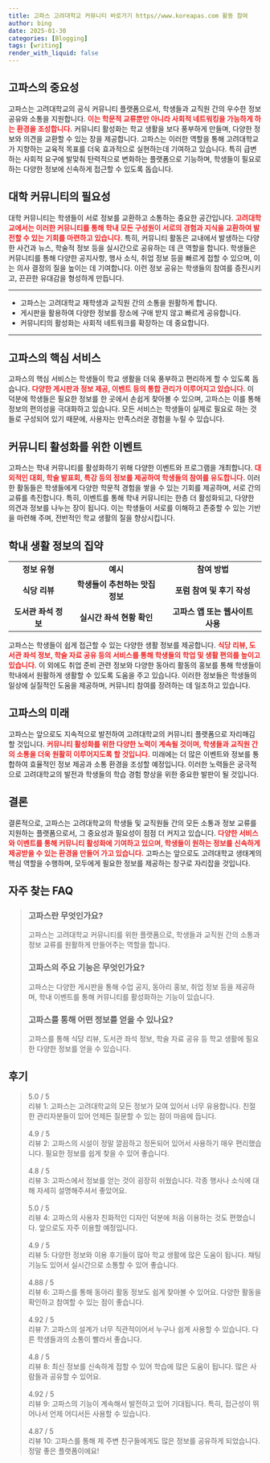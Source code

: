 ```yaml
---
title: 고파스 고려대학교 커뮤니티 바로가기 https//www.koreapas.com 활동 참여
author: bing
date: 2025-01-30
categories: [Blogging]
tags: [writing]
render_with_liquid: false
---
```



<h2 id='고파스의중요성'>고파스의 중요성</h2>

<p>고파스는 고려대학교의 공식 커뮤니티 플랫폼으로서, 학생들과 교직원 간의 우수한 정보 공유와 소통을 지원합니다. <b><span style="color: #ee2323;">이는 학문적 교류뿐만 아니라 사회적 네트워킹을 가능하게 하는 환경을 조성합니다.</span></b> 커뮤니티 활성화는 학교 생활을 보다 풍부하게 만들며, 다양한 정보와 의견을 교환할 수 있는 장을 제공합니다. 고파스는 이러한 역할을 통해 고려대학교가 지향하는 교육적 목표를 더욱 효과적으로 실현하는데 기여하고 있습니다. 특히 급변하는 사회적 요구에 발맞춰 탄력적으로 변화하는 플랫폼으로 기능하며, 학생들이 필요로 하는 다양한 정보에 신속하게 접근할 수 있도록 돕습니다.</p>

<h2 id='대학커뮤니티의필요성'>대학 커뮤니티의 필요성</h2>

<p>대학 커뮤니티는 학생들이 서로 정보를 교환하고 소통하는 중요한 공간입니다. <b><span style="color: #ee2323;">고려대학교에서는 이러한 커뮤니티를 통해 학내 모든 구성원이 서로의 경험과 지식을 교환하여 발전할 수 있는 기회를 마련하고 있습니다.</span></b> 특히, 커뮤니티 활동은 교내에서 발생하는 다양한 사건과 뉴스, 학술적 정보 등을 실시간으로 공유하는 데 큰 역할을 합니다. 학생들은 커뮤니티를 통해 다양한 공지사항, 행사 소식, 취업 정보 등을 빠르게 접할 수 있으며, 이는 의사 결정의 질을 높이는 데 기여합니다. 이런 정보 공유는 학생들의 참여를 증진시키고, 끈끈한 유대감을 형성하게 만듭니다.</p>

<hr />

<ul>
    <li>고파스는 고려대학교 재학생과 교직원 간의 소통을 원활하게 합니다.</li>
    <li>게시판을 활용하여 다양한 정보를 장소에 구애 받지 않고 빠르게 공유합니다.</li>
    <li>커뮤니티의 활성화는 사회적 네트워크를 확장하는 데 중요합니다.</li>
</ul>

<hr />

<h2 id='고파스의핵심서비스'>고파스의 핵심 서비스</h2>

<p>고파스의 핵심 서비스는 학생들이 학교 생활을 더욱 풍부하고 편리하게 할 수 있도록 돕습니다. <b><span style="color: #ee2323;">다양한 게시판과 정보 제공, 이벤트 등의 통합 관리가 이루어지고 있습니다.</span></b> 이 덕분에 학생들은 필요한 정보를 한 곳에서 손쉽게 찾아볼 수 있으며, 고파스는 이를 통해 정보의 편의성을 극대화하고 있습니다. 모든 서비스는 학생들이 실제로 필요로 하는 것들로 구성되어 있기 때문에, 사용자는 만족스러운 경험을 누릴 수 있습니다.</p>

<h2 id='커뮤니티활성화를위한이벤트'>커뮤니티 활성화를 위한 이벤트</h2>

<p>고파스는 학내 커뮤니티를 활성화하기 위해 다양한 이벤트와 프로그램을 개최합니다. <b><span style="color: #ee2323;">대외적인 대회, 학술 발표회, 특강 등의 정보를 제공하여 학생들의 참여를 유도합니다.</span></b> 이러한 활동들은 학생들에게 다양한 학문적 경험을 쌓을 수 있는 기회를 제공하며, 서로 간의 교류를 촉진합니다. 특히, 이벤트를 통해 학내 커뮤니티는 한층 더 활성화되고, 다양한 의견과 정보를 나누는 장이 됩니다. 이는 학생들이 서로를 이해하고 존중할 수 있는 기반을 마련해 주며, 전반적인 학교 생활의 질을 향상시킵니다.</p>

<h2 id='학내생활정보의집약'>학내 생활 정보의 집약</h2>

<table>
    <tr>
        <td style="text-align: center; height: 17px;"><b>정보 유형</b></td>
        <td style="text-align: center; height: 17px;"><b>예시</b></td>
        <td style="text-align: center; height: 17px;"><b>참여 방법</b></td>
    </tr>
    <tr>
        <td style="text-align: center; height: 17px;"><b>식당 리뷰</b></td>
        <td style="text-align: center; height: 17px;"><b>학생들이 추천하는 맛집 정보</b></td>
        <td style="text-align: center; height: 17px;"><b>포럼 참여 및 후기 작성</b></td>
    </tr>
    <tr>
        <td style="text-align: center; height: 17px;"><b>도서관 좌석 정보</b></td>
        <td style="text-align: center; height: 17px;"><b>실시간 좌석 현황 확인</b></td>
        <td style="text-align: center; height: 17px;"><b>고파스 앱 또는 웹사이트 사용</b></td>
    </tr>
</table>

<p>고파스는 학생들이 쉽게 접근할 수 있는 다양한 생활 정보를 제공합니다. <b><span style="color: #ee2323;">식당 리뷰, 도서관 좌석 정보, 학술 자료 공유 등의 서비스를 통해 학생들의 학업 및 생활 편의를 높이고 있습니다.</span></b> 이 외에도 취업 준비 관련 정보와 다양한 동아리 활동의 홍보를 통해 학생들이 학내에서 원활하게 생활할 수 있도록 도움을 주고 있습니다. 이러한 정보들은 학생들의 일상에 실질적인 도움을 제공하며, 커뮤니티 참여를 장려하는 데 일조하고 있습니다.</p>

<h2 id='고파스의미래'>고파스의 미래</h2>

<p>고파스는 앞으로도 지속적으로 발전하여 고려대학교의 커뮤니티 플랫폼으로 자리매김할 것입니다. <b><span style="color: #ee2323;">커뮤니티 활성화를 위한 다양한 노력이 계속될 것이며, 학생들과 교직원 간의 소통을 더욱 원활히 이루어지도록 할 것입니다.</span></b> 미래에는 더 많은 이벤트와 정보를 통합하여 효율적인 정보 제공과 소통 환경을 조성할 예정입니다. 이러한 노력들은 궁극적으로 고려대학교의 발전과 학생들의 학습 경험 향상을 위한 중요한 발판이 될 것입니다.</p>

<h2 id='결론'>결론</h2>

<p>결론적으로, 고파스는 고려대학교의 학생들 및 교직원들 간의 모든 소통과 정보 교류를 지원하는 플랫폼으로서, 그 중요성과 필요성이 점점 더 커지고 있습니다. <b><span style="color: #ee2323;">다양한 서비스와 이벤트를 통해 커뮤니티 활성화에 기여하고 있으며, 학생들이 원하는 정보를 신속하게 제공받을 수 있는 환경을 만들어 가고 있습니다.</span></b> 고파스는 앞으로도 고려대학교 생태계의 핵심 역할을 수행하며, 모두에게 필요한 정보를 제공하는 창구로 자리잡을 것입니다.</p>


<h2 id='자주_찾는_FAQ'>자주 찾는 FAQ</h2>
<div itemscope="" itemtype="https://schema.org/FAQPage"> 
<blockquote> 
<div itemscope="" itemprop="mainEntity" itemtype="https://schema.org/Question"> 
<h3 itemprop="name">고파스란 무엇인가요?</h3> 
<div itemscope="" itemprop="acceptedAnswer" itemtype="https://schema.org/Answer"> 
<span itemprop="text"> 
<p>고파스는 고려대학교 커뮤니티를 위한 플랫폼으로, 학생들과 교직원 간의 소통과 정보 교류를 원활하게 만들어주는 역할을 합니다.</p> 
</span> 
</div> 
</div> 
<div itemscope="" itemprop="mainEntity" itemtype="https://schema.org/Question"> 
<h3 itemprop="name">고파스의 주요 기능은 무엇인가요?</h3> 
<div itemscope="" itemprop="acceptedAnswer" itemtype="https://schema.org/Answer"> 
<span itemprop="text"> 
<p>고파스는 다양한 게시판을 통해 수업 공지, 동아리 홍보, 취업 정보 등을 제공하며, 학내 이벤트를 통해 커뮤니티를 활성화하는 기능이 있습니다.</p> 
</span> 
</div> 
</div> 
<div itemscope="" itemprop="mainEntity" itemtype="https://schema.org/Question"> 
<h3 itemprop="name">고파스를 통해 어떤 정보를 얻을 수 있나요?</h3> 
<div itemscope="" itemprop="acceptedAnswer" itemtype="https://schema.org/Answer"> 
<span itemprop="text"> 
<p>고파스를 통해 식당 리뷰, 도서관 좌석 정보, 학술 자료 공유 등 학교 생활에 필요한 다양한 정보를 얻을 수 있습니다.</p> 
</span> 
</div> 
</div> 
</blockquote> 
</div>
<h2 id='후기'>후기</h2>
<div itemscope itemtype="https://schema.org/Product">
  <blockquote>
  <div itemprop="review" itemscope itemtype="https://schema.org/Review">
      <div itemprop="reviewRating" itemscope itemtype="https://schema.org/Rating"> <span itemprop="ratingValue">5.0</span> / <span itemprop="bestRating">5</span> </div>
      <span itemprop="reviewBody">리뷰 1: 고파스는 고려대학교의 모든 정보가 모여 있어서 너무 유용합니다. 친절한 관리자분들이 있어 언제든 질문할 수 있는 점이 마음에 듭니다.</span>
  </div>
  <br>
  <div itemprop="review" itemscope itemtype="https://schema.org/Review">
      <div itemprop="reviewRating" itemscope itemtype="https://schema.org/Rating"> <span itemprop="ratingValue">4.9</span> / <span itemprop="bestRating">5</span> </div>
      <span itemprop="reviewBody">리뷰 2: 고파스의 시설이 정말 깔끔하고 정돈되어 있어서 사용하기 매우 편리했습니다. 필요한 정보를 쉽게 찾을 수 있어 좋습니다.</span>
  </div>
  <br>
  <div itemprop="review" itemscope itemtype="https://schema.org/Review">
      <div itemprop="reviewRating" itemscope itemtype="https://schema.org/Rating"> <span itemprop="ratingValue">4.8</span> / <span itemprop="bestRating">5</span> </div>
      <span itemprop="reviewBody">리뷰 3: 고파스에서 정보를 얻는 것이 굉장히 쉬웠습니다. 각종 행사나 소식에 대해 자세히 설명해주셔서 좋았어요.</span>
  </div>
  <br>
  <div itemprop="review" itemscope itemtype="https://schema.org/Review">
      <div itemprop="reviewRating" itemscope itemtype="https://schema.org/Rating"> <span itemprop="ratingValue">5.0</span> / <span itemprop="bestRating">5</span> </div>
      <span itemprop="reviewBody">리뷰 4: 고파스의 사용자 친화적인 디자인 덕분에 처음 이용하는 것도 편했습니다. 앞으로도 자주 이용할 예정입니다.</span>
  </div>
  <br>
  <div itemprop="review" itemscope itemtype="https://schema.org/Review">
      <div itemprop="reviewRating" itemscope itemtype="https://schema.org/Rating"> <span itemprop="ratingValue">4.9</span> / <span itemprop="bestRating">5</span> </div>
      <span itemprop="reviewBody">리뷰 5: 다양한 정보와 이용 후기들이 많아 학교 생활에 많은 도움이 됩니다. 채팅 기능도 있어서 실시간으로 소통할 수 있어 좋습니다.</span>
  </div>
  <br>
  <div itemprop="review" itemscope itemtype="https://schema.org/Review">
      <div itemprop="reviewRating" itemscope itemtype="https://schema.org/Rating"> <span itemprop="ratingValue">4.88</span> / <span itemprop="bestRating">5</span> </div>
      <span itemprop="reviewBody">리뷰 6: 고파스를 통해 동아리 활동 정보도 쉽게 찾아볼 수 있어요. 다양한 활동을 확인하고 참여할 수 있는 점이 좋습니다.</span>
  </div>
  <br>
  <div itemprop="review" itemscope itemtype="https://schema.org/Review">
      <div itemprop="reviewRating" itemscope itemtype="https://schema.org/Rating"> <span itemprop="ratingValue">4.92</span> / <span itemprop="bestRating">5</span> </div>
      <span itemprop="reviewBody">리뷰 7: 고파스의 설계가 너무 직관적이어서 누구나 쉽게 사용할 수 있습니다. 다른 학생들과의 소통이 빨라서 좋습니다.</span>
  </div>
  <br>
  <div itemprop="review" itemscope itemtype="https://schema.org/Review">
      <div itemprop="reviewRating" itemscope itemtype="https://schema.org/Rating"> <span itemprop="ratingValue">4.8</span> / <span itemprop="bestRating">5</span> </div>
      <span itemprop="reviewBody">리뷰 8: 최신 정보를 신속하게 접할 수 있어 학습에 많은 도움이 됩니다. 많은 사람들과 공유할 수 있어요.</span>
  </div>
  <br>
  <div itemprop="review" itemscope itemtype="https://schema.org/Review">
      <div itemprop="reviewRating" itemscope itemtype="https://schema.org/Rating"> <span itemprop="ratingValue">4.92</span> / <span itemprop="bestRating">5</span> </div>
      <span itemprop="reviewBody">리뷰 9: 고파스의 기능이 계속해서 발전하고 있어 기대됩니다. 특히, 접근성이 뛰어나서 언제 어디서든 사용할 수 있습니다.</span>
  </div>
  <br>
  <div itemprop="review" itemscope itemtype="https://schema.org/Review">
      <div itemprop="reviewRating" itemscope itemtype="https://schema.org/Rating"> <span itemprop="ratingValue">4.87</span> / <span itemprop="bestRating">5</span> </div>
      <span itemprop="reviewBody">리뷰 10: 고파스를 통해 제 주변 친구들에게도 많은 정보를 공유하게 되었습니다. 정말 좋은 플랫폼이에요!</span>
  </div>
  </blockquote>
</div>
